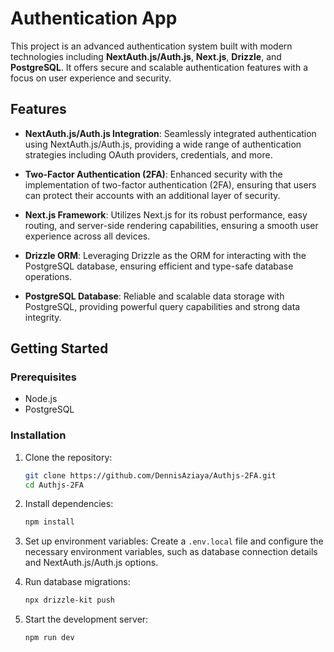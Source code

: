 
# Authentication App

This project is an advanced authentication system built with modern technologies including **NextAuth.js/Auth.js**, **Next.js**, **Drizzle**, and **PostgreSQL**. It offers secure and scalable authentication features with a focus on user experience and security.

## Features

- **NextAuth.js/Auth.js Integration**: Seamlessly integrated authentication using NextAuth.js/Auth.js, providing a wide range of authentication strategies including OAuth providers, credentials, and more.
  
- **Two-Factor Authentication (2FA)**: Enhanced security with the implementation of two-factor authentication (2FA), ensuring that users can protect their accounts with an additional layer of security.

- **Next.js Framework**: Utilizes Next.js for its robust performance, easy routing, and server-side rendering capabilities, ensuring a smooth user experience across all devices.

- **Drizzle ORM**: Leveraging Drizzle as the ORM for interacting with the PostgreSQL database, ensuring efficient and type-safe database operations.

- **PostgreSQL Database**: Reliable and scalable data storage with PostgreSQL, providing powerful query capabilities and strong data integrity.

## Getting Started

### Prerequisites

- Node.js
- PostgreSQL

### Installation

1. Clone the repository:
   ```bash
   git clone https://github.com/DennisAziaya/Authjs-2FA.git
   cd Authjs-2FA
   ```

2. Install dependencies:
   ```bash
   npm install
   ```

3. Set up environment variables:
   Create a `.env.local` file and configure the necessary environment variables, such as database connection details and NextAuth.js/Auth.js options.

4. Run database migrations:
   ```bash
   npx drizzle-kit push
   ```

5. Start the development server:
   ```bash
   npm run dev
   ```
